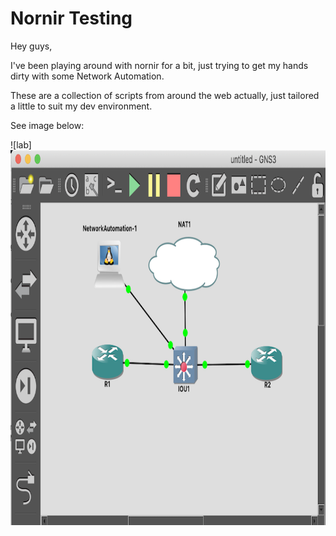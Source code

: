 # Nornir Testing

Hey guys,

I've been playing around with nornir for a bit, just trying to get my hands dirty with some Network Automation.

These are a collection of scripts from around the web actually, just tailored a little to suit my dev environment.

See image below:

![lab] <img src="https://github.com/r8ndyrr/nornir_20_03_2020/blob/master/lab.png" width="800" height="600">
